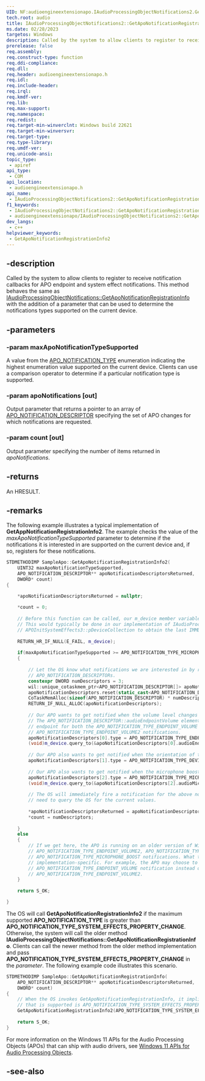 ```yaml
---
UID: NF:audioengineextensionapo.IAudioProcessingObjectNotifications2.GetApoNotificationRegistrationInfo2
tech.root: audio
title: IAudioProcessingObjectNotifications2::GetApoNotificationRegistrationInfo2
ms.date: 02/28/2023
targetos: Windows
description: Called by the system to allow clients to register to receive notification callbacks for APO endpoint and system effect notifications. This method adds a parameter that can be used to determine the notifications types supported on the current device.
prerelease: false
req.assembly: 
req.construct-type: function
req.ddi-compliance: 
req.dll: 
req.header: audioengineextensionapo.h
req.idl: 
req.include-header: 
req.irql: 
req.kmdf-ver: 
req.lib: 
req.max-support: 
req.namespace: 
req.redist: 
req.target-min-winverclnt: Windows build 22621
req.target-min-winversvr: 
req.target-type: 
req.type-library: 
req.umdf-ver: 
req.unicode-ansi: 
topic_type:
 - apiref
api_type:
 - COM
api_location:
 - audioengineextensionapo.h
api_name:
 - IAudioProcessingObjectNotifications2::GetApoNotificationRegistrationInfo2
f1_keywords:
 - IAudioProcessingObjectNotifications2::GetApoNotificationRegistrationInfo2
 - audioengineextensionapo/IAudioProcessingObjectNotifications2::GetApoNotificationRegistrationInfo2
dev_langs:
 - c++
helpviewer_keywords:
 - GetApoNotificationRegistrationInfo2
---
```


## -description

Called by the system to allow clients to register to receive notification callbacks for APO endpoint and system effect notifications. This method behaves the same as [IAudioProcessingObjectNotifications::GetApoNotificationRegistrationInfo](./nf-iaudioprocessingobjectnotifications-getaponotificationregistrationinfo.md) with the addition of a parameter that can be used to determine the notifications types supported on the current device.

## -parameters

### -param maxApoNotificationTypeSupported

A value from the [APO_NOTIFICATION_TYPE](./ne-audioengineextensionapo-apo_notification_type.md) enumeration indicating the highest enumeration value supported on the current device. Clients can use a comparison operator to determine if a particular notification type is supported.

### -param apoNotifications [out]

Output parameter that returns a pointer to an array of [APO_NOTIFICATION_DESCRIPTOR](ns-audioengineextensionapo-apo_notification_descriptor.md) specifying the set of APO changes for which notifications are requested.

### -param count [out]

Output parameter specifying the number of items returned in *apoNotifications*.

## -returns

An HRESULT.

## -remarks

The following example illustrates a typical implementation of **GetAppNotificationRegistrationInfo2**. The example checks the value of the *maxApoNotificationTypeSupported* parameter to determine if the notifications it is interested in are supported on the current device and, if so, registers for these notifications. 

```cpp
STDMETHODIMP SampleApo::GetApoNotificationRegistrationInfo2(
    UINT32 maxApoNotificationTypeSupported,
    APO_NOTIFICATION_DESCRIPTOR** apoNotificationDescriptorsReturned,
    DWORD* count)
{

    *apoNotificationDescriptorsReturned = nullptr;
    
    *count = 0;
    
    // Before this function can be called, our m_device member variable should already have been initialized.
    // This would typically be done in our implementation of IAudioProcessingObject::Initialize, by using
    // APOInitSystemEffects3::pDeviceCollection to obtain the last IMMDevice in the collection.
    
    RETURN_HR_IF_NULL(E_FAIL, m_device);
    
    if(maxApoNotificationTypeSupported >= APO_NOTIFICATION_TYPE_MICROPHONE_BOOST)
    {
    
        // Let the OS know what notifications we are interested in by returning an array of
        // APO_NOTIFICATION_DESCRIPTORs.
        constexpr DWORD numDescriptors = 3;
        wil::unique_cotaskmem_ptr<APO_NOTIFICATION_DESCRIPTOR[]> apoNotificationDescriptors;
        apoNotificationDescriptors.reset(static_cast<APO_NOTIFICATION_DESCRIPTOR*>(
        CoTaskMemAlloc(sizeof(APO_NOTIFICATION_DESCRIPTOR) * numDescriptors)));
        RETURN_IF_NULL_ALLOC(apoNotificationDescriptors);
        
        // Our APO wants to get notified when the volume level changes on the audio endpoint.
        // The APO_NOTIFICATION_DESCRIPTOR::audioEndpointVolume element is used to specify the audio
        // endpoint for both the APO_NOTIFICATION_TYPE_ENDPOINT_VOLUME and the
        // APO_NOTIFICATION_TYPE_ENDPOINT_VOLUME2 notifications.
        apoNotificationDescriptors[0].type = APO_NOTIFICATION_TYPE_ENDPOINT_VOLUME2;
        (void)m_device.query_to(&apoNotificationDescriptors[0].audioEndpointVolume.device);
        
        // Our APO also wants to get notified when the orientation of the device changes.
        apoNotificationDescriptors[1].type = APO_NOTIFICATION_TYPE_DEVICE_ORIENTATION;
        
        // Our APO also wants to get notified when the microphone boost changes on the audio endpoint.
        apoNotificationDescriptors[2].type = APO_NOTIFICATION_TYPE_MICROPHONE_BOOST;
        (void)m_device.query_to(&apoNotificationDescriptors[2].audioMicrophoneBoost.device);
        
        // The OS will immediately fire a notification for the above notification types, so we do not
        // need to query the OS for the current values.
        
        *apoNotificationDescriptorsReturned = apoNotificationDescriptors.release();
        *count = numDescriptors;
    
    }
    else
    {
        // If we get here, the APO is running on an older version of Windows that does not support the
        // APO_NOTIFICATION_TYPE_ENDPOINT_VOLUME2, APO_NOTIFICATION_TYPE_DEVICE_ORIENTATION, and
        // APO_NOTIFICATION_TYPE_MICROPHONE_BOOST notifications. What the APO does at this point is
        // implementation-specific. For example, the APO may choose to subscribe to the
        // APO_NOTIFICATION_TYPE_ENDPOINT_VOLUME notification instead of
        // APO_NOTIFICATION_TYPE_ENDPOINT_VOLUME2.
    }
    
    return S_OK;

}
```

The OS will call **GetApoNotificationRegistrationInfo2** if the maximum supported **APO_NOTIFICATION_TYPE** is greater than **APO_NOTIFICATION_TYPE_SYSTEM_EFFECTS_PROPERTY_CHANGE**. Otherwise, the system will call the older method **IAudioProcessingObjectNotifications::GetApoNotificationRegistrationInfo**. Clients can call the newer method from the older method implementation and pass **APO_NOTIFICATION_TYPE_SYSTEM_EFFECTS_PROPERTY_CHANGE** in the *parameter*. The following example code illustrates this scenario.

```cpp
STDMETHODIMP SampleApo::GetApoNotificationRegistrationInfo(
    APO_NOTIFICATION_DESCRIPTOR** apoNotificationDescriptorsReturned,
    DWORD* count)
{
    // When the OS invokes GetApoNotificationRegistrationInfo, it implies that the maximum notification value
    // that is supported is APO_NOTIFICATION_TYPE_SYSTEM_EFFECTS_PROPERTY_CHANGE.
    GetApoNotificationRegistrationInfo2(APO_NOTIFICATION_TYPE_SYSTEM_EFFECTS_PROPERTY_CHANGE, apoNotificationDescriptorsReturned, count);
    
    return S_OK;
}
```

For more information on the Windows 11 APIs for the Audio Processing Objects (APOs) that can ship with audio drivers, see [Windows 11 APIs for Audio Processing Objects](/windows-hardware/drivers/audio/windows-11-apis-for-audio-processing-objects).

## -see-also

